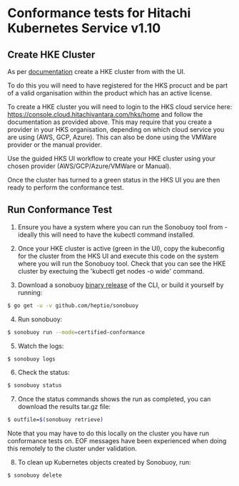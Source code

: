 # Conformance tests for Hitachi Kubernetes Service v1.10

## Create HKE Cluster

As per [documentation](https://knowledge.hitachivantara.com/Documents/Cloud_Services/Kubernetes_Service) create a HKE cluster from with the UI.

To do this you will need to have registered for the HKS procuct and be part of a valid organisation within the product which has an active license.

To create a HKE cluster you will need to login to the HKS cloud service here: https://console.cloud.hitachivantara.com/hks/home and follow the documentation as provided above. This may require that you create a provider in your HKS organisation, depending on which cloud service you are using (AWS, GCP, Azure). This can also be done using the VMWare provider or the manual provider.

Use the guided HKS UI workflow to create your HKE cluster using your chosen provider (AWS/GCP/Azure/VMWare or Manual).

Once the cluster has turned to a green status in the HKS UI you are then ready to perform the conformance test.


## Run Conformance Test

1. Ensure you have a system where you can run the Sonobuoy tool from - ideally this will need to have the kubectl command installed.

2. Once your HKE cluster is active (green in the UI), copy the kubeconfig for the cluster from the HKS UI and execute this code on the system where you will run the Sonobuoy tool. Check that you can see the HKE cluster by exectuing the 'kubectl get nodes -o wide' command.

3. Download a sonobuoy [binary release](https://github.com/heptio/sonobuoy/releases) of the CLI, or build it yourself by running:
```sh
$ go get -u -v github.com/heptio/sonobuoy
```

4. Run sonobuoy:
```sh
$ sonobuoy run --mode=certified-conformance
```

5. Watch the logs:
```sh
$ sonobuoy logs
```

6. Check the status:
```sh
$ sonobuoy status
```

7. Once the status commands shows the run as completed, you can download the results tar.gz file:
```sh
$ outfile=$(sonobuoy retrieve)
```
Note that you may have to do this locally on the cluster you have run conformance tests on. EOF messages have been experienced when doing this remotely to the cluster under validation.

8. To clean up Kubernetes objects created by Sonobuoy, run:
```
$ sonobuoy delete
